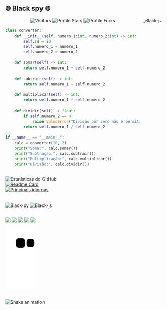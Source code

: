 ## 🌐 Black spy 🌐  
<img align="right" alt="Black-pic" height="150" style="border-radius:50px;" src="https://cdn.discordapp.com/attachments/945064310734987264/991243063575978035/40326658_1827593590695608_4263099892794130432_n.png">
<p align="center"><img src="https://gpvc.arturio.dev/Zdx1000" alt="Visitors"></a>
<img src="https://img.shields.io/badge/dynamic/json?&label=Total%20Stars&color=bb2527&style=flat&style=for-the-badge&query=%24.stars&url=https://api.github-star-counter.workers.dev/user/Zdx1000" alt="Profile Stars"></a>
<img src="https://img.shields.io/badge/dynamic/json?&label=Total%20Forks&color=bb2527&style=flat&style=for-the-badge&query=%24.forks&url=https://api.github-star-counter.workers.dev/user/Zdx1000" alt="Profile Forks"></a>

```python
class converter:
    def __init__(self, numero_1:int, numero_2:int) -> int:
        self.id = id
        self.numero_1 = numero_1
        self.numero_2 = numero_2

    def somar(self) -> int:
        return self.numero_1 + self.numero_2
    
    def subtrair(self) -> int:
        return self.numero_1 - self.numero_2
    
    def multiplicar(self) -> int:
        return self.numero_1 * self.numero_2
    
    def dividir(self) -> float:
        if self.numero_2 == 0:
            raise ValueError("Divisão por zero não é permitida.")
        return self.numero_1 / self.numero_2
    
if __name__ == "__main__":
    calc = converter(10, 2)
    print("Soma:", calc.somar())
    print("Subtração:", calc.subtrair())
    print("Multiplicação:", calc.multiplicar())
    print("Divisão:", calc.dividir())
```
##

![Estatísticas do GitHub](https://github-readme-stats.vercel.app/api?username=Zdx1000&show_icons=true&theme=midnight-purple)  
[![Readme Card](https://github-readme-stats.vercel.app/api/pin/?username=Zdx1000&repo=SlowType&theme=midnight-purple)](https://github.com/anuraghazra/github-readme-stats)   
[![Principais idiomas](https://github-readme-stats.vercel.app/api/top-langs/?username=Zdx1000&layout=compact&theme=midnight-purple)](https://github.com/Zdx1000/github-readme-stats)  

</div>
<div style="display: inline_block"><br>
  <img align="center" alt="Black-py" height="30" width="40" src="https://cdn.jsdelivr.net/gh/devicons/devicon/icons/python/python-original.svg">
  <img align="center" alt="Black-js" height="30" width="40" src="https://cdn.jsdelivr.net/gh/devicons/devicon/icons/javascript/javascript-original.svg">
</div>
  
  ##
 
<div> 
  <a href="https://www.instagram.com/danmartins46/" target="_blank"><img src="https://img.shields.io/badge/-Instagram-%23E4405F?style=for-the-badge&logo=instagram&logoColor=white" target="_blank"></a>
 <a href="https://discord.gg/Au7Q7bpg" target="_blank"><img src="https://img.shields.io/badge/Discord-7289DA?style=for-the-badge&logo=discord&logoColor=white" target="_blank"></a> 
  <a href = "mailto:danillo_martins2013@hotmail.com"><img src="https://img.shields.io/badge/-Gmail-%23333?style=for-the-badge&logo=gmail&logoColor=white" target="_blank"></a>
    <a href = "https://github.com/Zdx1000"><img src="https://img.shields.io/badge/GitHub-100000?style=for-the-badge&logo=github&logoColor=white" target="_blank"></a>
        <a href = ""><img src="https://img.shields.io/badge/Windows-0078D6?style=for-the-badge&logo=windows&logoColor=white"_blank"></a>
 
<a href="https://dsc.gg/astraadev" target="_blank"><img src="https://github.com/Zdx1000/Zdx1000/blob/output/github-contribution-grid-snake.svg" alt="snake"></a>

<br clear="both">

<img src="https://raw.githubusercontent.com/maurodesouza/maurodesouza/output/snake.svg" alt="Snake animation" />

 
</div>
